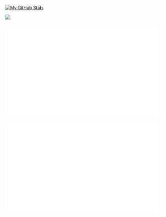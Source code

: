 [![My GitHub Stats](https://github-readme-stats.vercel.app/api/?username=kelcheone&count_private=true&theme=chartreuse-dark&showicons=true&hide=issues,contribs)]()

<!-- [![Top Langs](https://github-readme-stats.vercel.app/api/top-langs/?username=kelcheone&layout=compact&theme=chartreuse-dark)](https://github.com/kelcheone/github-readme-stats) -->
![](https://visitor-badge.laobi.icu/badge?page_id=kelcheone.kelcheone)

![alt text](https://github.com/kelcheone/ReadME/blob/master/generated/overview.svg?raw=true)

![alt text](https://github.com/kelcheone/ReadME/blob/master/generated/languages.svg?raw=true)



<!---
kelcheone/kelcheone is a ✨ special ✨ repository because its `README.md` (this file) appears on your GitHub profile.
You can click the Preview link to take a look at your changes.
--->
